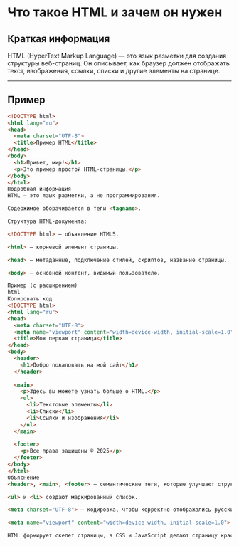 # Что такое HTML и зачем он нужен

## Краткая информация
HTML (HyperText Markup Language) — это язык разметки для создания структуры веб-страниц. Он описывает, как браузер должен отображать текст, изображения, ссылки, списки и другие элементы на странице.

---

## Пример

```html
<!DOCTYPE html>
<html lang="ru">
<head>
  <meta charset="UTF-8">
  <title>Пример HTML</title>
</head>
<body>
  <h1>Привет, мир!</h1>
  <p>Это пример простой HTML-страницы.</p>
</body>
</html>
Подробная информация
HTML — это язык разметки, а не программирования.

Содержимое оборачивается в теги <tagname>.

Структура HTML-документа:

<!DOCTYPE html> — объявление HTML5.

<html> — корневой элемент страницы.

<head> — метаданные, подключение стилей, скриптов, название страницы.

<body> — основной контент, видимый пользователю.

Пример (с расширением)
html
Копировать код
<!DOCTYPE html>
<html lang="ru">
<head>
  <meta charset="UTF-8">
  <meta name="viewport" content="width=device-width, initial-scale=1.0">
  <title>Моя первая страница</title>
</head>
<body>
  <header>
    <h1>Добро пожаловать на мой сайт</h1>
  </header>
  
  <main>
    <p>Здесь вы можете узнать больше о HTML.</p>
    <ul>
      <li>Текстовые элементы</li>
      <li>Списки</li>
      <li>Ссылки и изображения</li>
    </ul>
  </main>
  
  <footer>
    <p>Все права защищены © 2025</p>
  </footer>
</body>
</html>
Объяснение
<header>, <main>, <footer> — семантические теги, которые улучшают структуру страницы.

<ul> и <li> создают маркированный список.

<meta charset="UTF-8"> — кодировка, чтобы корректно отображались русские буквы.

<meta name="viewport" content="width=device-width, initial-scale=1.0"> — адаптивность на мобильных устройствах.

HTML формирует скелет страницы, а CSS и JavaScript делают страницу красивой и интерактивной.